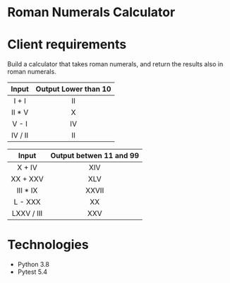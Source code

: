 # Roman Numerals Calculator

# Client requirements

Build a calculator that takes roman numerals, and return the results also in roman numerals.

|  Input  | Output Lower than 10 |
| :-----: | :------------------: |
|  I + I  |          II          |
| II \* V |          X           |
|  V - I  |          IV          |
| IV / II |          II          |

|   Input    | Output betwen 11 and 99 |
| :--------: | :---------------------: |
|   X + IV   |           XIV           |
|  XX + XXV  |           XLV           |
| III \* IX  |          XXVII          |
|  L - XXX   |           XX            |
| LXXV / III |           XXV           |

# Technologies

- Python 3.8
- Pytest 5.4
